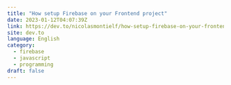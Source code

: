 ```yaml
---
title: "How setup Firebase on your Frontend project"
date: 2023-01-12T04:07:39Z
link: https://dev.to/nicolasmontielf/how-setup-firebase-on-your-frontend-project-1ap?utm_medium=RSS&utm_source=news.12bit.vn
site: dev.to
language: English
category:
  - firebase
  - javascript
  - programming
draft: false
---
```

